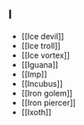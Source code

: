 ## I

- [[Ice devil]]
- [[Ice troll]]
- [[Ice vortex]]
- [[Iguana]]
- [[Imp]]
- [[Incubus]]
- [[Iron golem]]
- [[Iron piercer]]
- [[Ixoth]]
